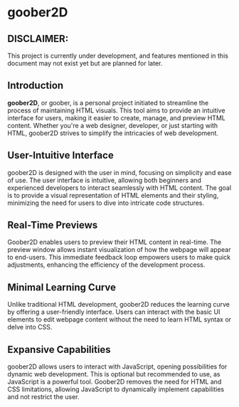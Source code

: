 # goober2D

## DISCLAIMER:
This project is currently under development, and features mentioned in this document may not exist yet but are planned for later.

## Introduction

**goober2D**, or goober, is a personal project initiated to streamline the process of maintaining HTML visuals. This tool aims to provide an intuitive interface for users, making it easier to create, manage, and preview HTML content. Whether you're a web designer, developer, or just starting with HTML, goober2D strives to simplify the intricacies of web development.

## User-Intuitive Interface

goober2D is designed with the user in mind, focusing on simplicity and ease of use. The user interface is intuitive, allowing both beginners and experienced developers to interact seamlessly with HTML content. The goal is to provide a visual representation of HTML elements and their styling, minimizing the need for users to dive into intricate code structures.

## Real-Time Previews

Goober2D enables users to preview their HTML content in real-time. The preview window allows instant visualization of how the webpage will appear to end-users. This immediate feedback loop empowers users to make quick adjustments, enhancing the efficiency of the development process.

## Minimal Learning Curve

Unlike traditional HTML development, goober2D reduces the learning curve by offering a user-friendly interface. Users can interact with the basic UI elements to edit webpage content without the need to learn HTML syntax or delve into CSS.

## Expansive Capabilities

goober2D allows users to interact with JavaScript, opening possibilities for dynamic web development. This is optional but recommended to use, as JavaScript is a powerful tool. Goober2D removes the need for HTML and CSS limitations, allowing JavaScript to dynamically implement capabilities and not restrict the user.

